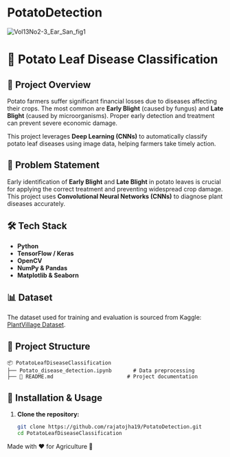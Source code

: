 # PotatoDetection
![Vol13No2-3_Ear_San_fig1](https://user-images.githubusercontent.com/67580321/171865245-b8f4a8c5-978b-4284-900b-3b7dd0b638a1.jpg)

# 🥔 Potato Leaf Disease Classification

## 🚀 Project Overview
Potato farmers suffer significant financial losses due to diseases affecting their crops. The most common are **Early Blight** (caused by fungus) and **Late Blight** (caused by microorganisms). Proper early detection and treatment can prevent severe economic damage.

This project leverages **Deep Learning (CNNs)** to automatically classify potato leaf diseases using image data, helping farmers take timely action.

## 📌 Problem Statement
Early identification of **Early Blight** and **Late Blight** in potato leaves is crucial for applying the correct treatment and preventing widespread crop damage. This project uses **Convolutional Neural Networks (CNNs)** to diagnose plant diseases accurately.

## 🛠️ Tech Stack
- **Python**
- **TensorFlow / Keras**
- **OpenCV**
- **NumPy & Pandas**
- **Matplotlib & Seaborn**

## 📊 Dataset
The dataset used for training and evaluation is sourced from Kaggle: [PlantVillage Dataset](https://www.kaggle.com/abdallahalidev/plantvillage-dataset).

## 📂 Project Structure
```
📦 PotatoLeafDiseaseClassification
├── Potato_disease_detection.ipynb       # Data preprocessing
├── 📜 README.md                        # Project documentation
```

## 🚀 Installation & Usage
1. **Clone the repository:**
   ```bash
   git clone https://github.com/rajatojha19/PotatoDetection.git
   cd PotatoLeafDiseaseClassification
   ```
Made with ❤️ for Agriculture 🌱


